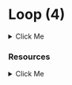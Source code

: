 # Loop (4)
<details>
  <summary>Click Me</summary>

* Operator: Increment (++) and Decrement (--)
* For Loop
* While loop
* Do while
* Foreach
</details>

### Resources
<details>
<summary>Click Me</summary>

* Operator: Increment (++) and Decrement (--)

 https://www.php.net/manual/en/language.operators.increment.php 

* For Loop

 https://www.javatpoint.com/php-for-loop 

* While loop

 https://www.javatpoint.com/php-while-loop 

* Do while

 https://www.javatpoint.com/php-do-while-loop 

Exercises: https://codeforwin.org/2015/06/for-do-while-loop-programming-exercises.html 

* Foreach

 https://www.javatpoint.com/php-foreach-loop 
</details>
